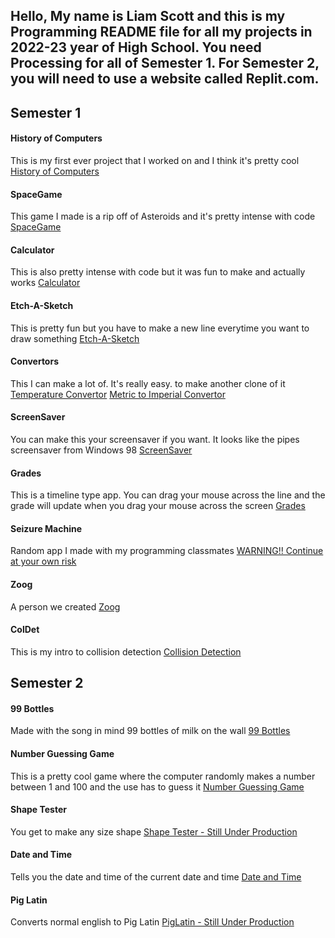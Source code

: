 ## Hello, My name is Liam Scott and this is my Programming README file for all my projects in 2022-23 year of High School. You need Processing for all of Semester 1. For Semester 2, you will need to use a website called Replit.com.


## Semester 1

#### History of Computers
This is my first ever project that I worked on and I think it's pretty cool
 [History of Computers](https://github.com/LemScoot/Skyline-high-Programming-2022-23/tree/main/src/History_Of_Computers)

#### SpaceGame
This game I made is a rip off of Asteroids and it's pretty intense with code
 [SpaceGame](https://github.com/LemScoot/Skyline-high-Programming-2022-23/tree/main/src/SpaceGame)

#### Calculator
This is also pretty intense with code but it was fun to make and actually works
 [Calculator](https://github.com/LemScoot/Skyline-high-Programming-2022-23/tree/main/src/calculator2)

#### Etch-A-Sketch
This is pretty fun but you have to make a new line everytime you want to draw something
 [Etch-A-Sketch](https://github.com/LemScoot/Skyline-high-Programming-2022-23/tree/main/src/Etch-A-Sketch)

#### Convertors
This I can make a lot of. It's really easy. to make another clone of it
 [Temperature Convertor](https://github.com/LemScoot/Skyline-high-Programming-2022-23/tree/main/src/TempConverter)
 [Metric to Imperial Convertor](https://github.com/LemScoot/Skyline-high-Programming-2022-23/tree/main/src/Metric_To_Imperial_Weight_Convertor)

#### ScreenSaver
You can make this your screensaver if you want. It looks like the pipes screensaver from Windows 98
 [ScreenSaver](https://github.com/LemScoot/Skyline-high-Programming-2022-23/tree/main/src/ScreenSaver)

#### Grades
This is a timeline type app. You can drag your mouse across the line and the grade will update when you drag your mouse across the screen
 [Grades](https://github.com/LemScoot/Skyline-high-Programming-2022-23/tree/main/src/Grades)

#### Seizure Machine
Random app I made with my programming classmates
 [WARNING!! Continue at your own risk](https://github.com/LemScoot/Skyline-high-Programming-2022-23/tree/main/src/Seizure_machine)

#### Zoog
A person we created
 [Zoog](https://github.com/LemScoot/Skyline-high-Programming-2022-23/tree/main/src/Zoog)

#### ColDet
This is my intro to collision detection
 [Collision Detection]()

## Semester 2

#### 99 Bottles
Made with the song in mind 99 bottles of milk on the wall
 [99 Bottles](https://github.com/LemScoot/Skyline-high-Programming-2022-23/tree/main/src/99%20Bottles)

#### Number Guessing Game
This is a pretty cool game where the computer randomly makes a number between 1 and 100 and the use has to guess it
 [Number Guessing Game](https://github.com/LemScoot/Skyline-high-Programming-2022-23/tree/main/src/Random%20Number%20Game)

#### Shape Tester
You get to make any size shape
 [Shape Tester - Still Under Production]()

#### Date and Time
Tells you the date and time of the current date and time
 [Date and Time](https://github.com/LemScoot/Skyline-high-Programming-2022-23/tree/main/src/Date%20and%20Time)

#### Pig Latin
Converts normal english to Pig Latin
 [PigLatin - Still Under Production]()
